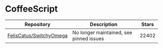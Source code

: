 # CoffeeScript

| Repository                                                            | Description                             | Stars |
| --------------------------------------------------------------------- | --------------------------------------- | ----- |
| [FelisCatus/SwitchyOmega](https://github.com/FelisCatus/SwitchyOmega) | No longer maintained, see pinned issues | 22402 |
